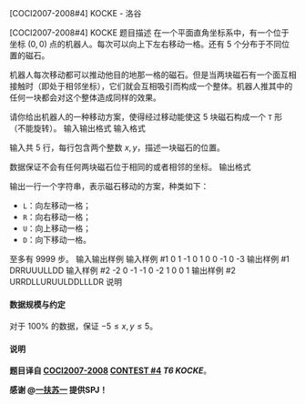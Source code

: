 



[COCI2007-2008#4] KOCKE - 洛谷














[COCI2007-2008#4] KOCKE
题目描述
在一个平面直角坐标系中，有一个位于坐标 $(0,0)$ 点的机器人。每次可以向上下左右移动一格。还有 $5$ 个分布于不同位置的磁石。

机器人每次移动都可以推动他目的地那一格的磁石。但是当两块磁石有一个面互相接触时（即处于相邻坐标），它们就会互相吸引而构成一个整体。机器人推其中的任何一块都会对这个整体造成同样的效果。

请你给出机器人的一种移动方案，使得经过移动能使这 $5$ 块磁石构成一个 `T` 形（不能旋转）。
输入输出格式
输入格式

输入共 $5$ 行，每行包含两个整数 $x,y$，描述一块磁石的位置。

数据保证不会有任何两块磁石位于相同的或者相邻的坐标。
输出格式

输出一行一个字符串，表示磁石移动的方案，种类如下：

- `L`：向左移动一格；
- `R`：向右移动一格；
- `U`：向上移动一格；
- `D`：向下移动一格。

至多有 $9999$ 步。
输入输出样例
输入样例 #1
0 1
-1 0
1 0
0 -1
0 -3
输出样例 #1
DRRUUULLDD
输入样例 #2
-2 0
-1 -1
0 -2
1 0
0 1
输出样例 #2
URRDLLURUULDDLLLDR
说明
#### 数据规模与约定

对于 $100\%$ 的数据，保证 $-5\le x,y\le 5$。
#### 说明

**题目译自 [COCI2007-2008](https://hsin.hr/coci/archive/2007_2008/) [CONTEST #4](https://hsin.hr/coci/archive/2007_2008/contest4_tasks.pdf) *T6 KOCKE***。

**感谢 @[一扶苏一](https://www.luogu.com.cn/user/65363) 提供SPJ！**






